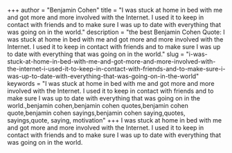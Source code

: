 +++
author = "Benjamin Cohen"
title = "I was stuck at home in bed with me and got more and more involved with the Internet. I used it to keep in contact with friends and to make sure I was up to date with everything that was going on in the world."
description = "the best Benjamin Cohen Quote: I was stuck at home in bed with me and got more and more involved with the Internet. I used it to keep in contact with friends and to make sure I was up to date with everything that was going on in the world."
slug = "i-was-stuck-at-home-in-bed-with-me-and-got-more-and-more-involved-with-the-internet-i-used-it-to-keep-in-contact-with-friends-and-to-make-sure-i-was-up-to-date-with-everything-that-was-going-on-in-the-world"
keywords = "I was stuck at home in bed with me and got more and more involved with the Internet. I used it to keep in contact with friends and to make sure I was up to date with everything that was going on in the world.,benjamin cohen,benjamin cohen quotes,benjamin cohen quote,benjamin cohen sayings,benjamin cohen saying,quotes, sayings,quote, saying, motivation"
+++
I was stuck at home in bed with me and got more and more involved with the Internet. I used it to keep in contact with friends and to make sure I was up to date with everything that was going on in the world.
